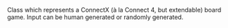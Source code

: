 Class which represents a ConnectX (à la Connect 4, but extendable) board game. Input can be human generated or randomly generated.
